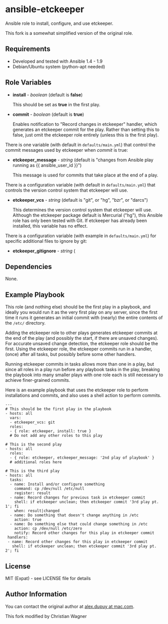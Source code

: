 ansible-etckeeper
=================

Ansible role to install, configure, and use etckeeper.

This fork is a somewhat simplified version of the original role.



Requirements
------------

* Developed and tested with Ansible 1.4 - 1.9
* Debian/Ubuntu system (python-apt needed)

Role Variables
--------------

* **install** - *boolean* (default is **false**)

  This should be set as **true** in the first play.

* **commit** - *boolean* (default is **true**)

  Enables notification to "Record changes in etckeeper" handler,
  which generates an etckeeper commit for the play.
  Rather than setting this to false, just omit the etckeeper role entirely
  (unless this is the first play).

There is one variable (with default in ``defaults/main.yml``)
that control the commit messages used by etckeeper when *commit* is true:

* **etckeeper_message** - *string*
  (default is "changes from Ansible play running as {{ ansible_user_id }}")

  This message is used for commits that take place at the end of a play.

There is a configuration variable (with default in ``defaults/main.yml``)
that controls the version control system that etckeeper will use.

* **etckeeper_vcs** - *string*  (default is "git", or "hg", "bzr", or "darcs")

  This determines the version control system that etckeeper will use.
  Although the etckeeper package default is Mercurial ("hg"),
  this Ansible role has only been tested with Git.
  If etckeeper has already been installed, this variable has no effect.

There is a configuration variable (with example in ``defaults/main.yml``) 
for specific additional files to ignore by git:

* **etckeeper_gitignore** - *string*  (

Dependencies
------------

None.


Example Playbook
-------------------------

This role (and nothing else) should be the first play in a playbook,
and ideally you would run it as the very first play on any server,
since the first time it runs it generates an initial commit
with (nearly) the entire contents of the ``/etc/`` directory.

Adding the etckeeper role to other plays generates etckeeper commits
at the end of the play (and possibly the start, if there are unsaved changes).
For accurate unsaved change detection, the etckeeper role should be the first.
Using the etckeeper role, the etckeeper commits run in a handler,
(once) after all tasks, but possibly before some other handlers.

Running etckeeper commits in tasks allows more than one in a play,
but since all roles in a play run before any playbook tasks in the play,
breaking the playbook into many smaller plays with one role each
is still necessary to achieve finer-grained commits.

Here is an example playbook that uses the etckeeper role to perform
installations and commits, and also uses a shell action to perform commits.

    ---
    # This should be the first play in the playbook
    - hosts: all
      vars:
      - etckeeper_vcs: git
      roles:
      - { role: etckeeper, install: true }
      # Do not add any other roles to this play

    # This is the second play
    - hosts: all
      roles:
      - { role: etckeeper, etckeeper_message: '2nd play of playbook' }
      # additional roles here

    # This is the third play
    - hosts: all
      tasks:
      - name: Install and/or configure something
        command: cp /dev/null /etc/null
        register: result
      - name: Record changes for previous task in etckeeper commit
        shell: if etckeeper unclean; then etckeeper commit '3rd play pt. 1'; fi
        when: result|changed
      - name: Do something that doesn't change anything in /etc
        action: true
      - name: Do something else that could change something in /etc
        action: cp /dev/null /etc/zero
        notify: Record other changes for this play in etckeeper commit
     handlers:
     - name: Record other changes for this play in etckeeper commit
       shell: if etckeeper unclean; then etckeeper commit '3rd play pt. 2'; fi

License
-------

MIT (Expat) - see LICENSE file for details

Author Information
---------------------------

You can contact the original author at [alex.dupuy at mac.com](mailto:alex.dupuy%40mac.com).

This fork modified by Christian Wagner

